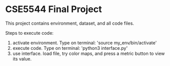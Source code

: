 # CSE5544 Final Project

This project contains environment, dataset, and all code files. 

Steps to execute code:
1) activate environment. Type on terminal: 'source my_env/bin/activate'
2) execute code. Type on terminal: 'python3 interface.py'
3) use interface. load file, try color maps, and press a metric button to view its value. 
